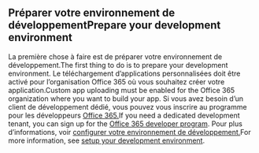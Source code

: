 ## <a name="prepare-your-development-environment"></a><span data-ttu-id="414a1-101">Préparer votre environnement de développement</span><span class="sxs-lookup"><span data-stu-id="414a1-101">Prepare your development environment</span></span>

<span data-ttu-id="414a1-102">La première chose à faire est de préparer votre environnement de développement.</span><span class="sxs-lookup"><span data-stu-id="414a1-102">The first thing to do is to prepare your development environment.</span></span> <span data-ttu-id="414a1-103">Le téléchargement d’applications personnalisées doit être activé pour l’organisation Office 365 où vous souhaitez créer votre application.</span><span class="sxs-lookup"><span data-stu-id="414a1-103">Custom app uploading must be enabled for the Office 365 organization where you want to build your app.</span></span> <span data-ttu-id="414a1-104">Si vous avez besoin d’un client de développement dédié, vous pouvez vous inscrire au programme pour les développeurs [Office 365.](https://developer.microsoft.com/office/dev-program)</span><span class="sxs-lookup"><span data-stu-id="414a1-104">If you need a dedicated development tenant, you can sign up for the [Office 365 developer program](https://developer.microsoft.com/office/dev-program).</span></span> <span data-ttu-id="414a1-105">Pour plus d’informations, voir [configurer votre environnement de développement.](~/concepts/build-and-test/prepare-your-o365-tenant.md)</span><span class="sxs-lookup"><span data-stu-id="414a1-105">For more information, see [setup your development environment](~/concepts/build-and-test/prepare-your-o365-tenant.md).</span></span>